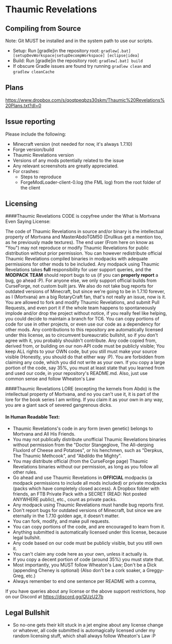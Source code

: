 Thaumic Revelations
========

## Compiling from Source
Note: Git MUST be installed and in the system path to use our scripts.
* Setup: Run [gradle]in the repository root: `gradlew[.bat] [setupDevWorkspace|setupDecompWorkspace] [eclipse|idea]`
* Build: Run [gradle]in the repository root: `gradlew[.bat] build`
* If obscure Gradle issues are found try running `gradlew clean` and `gradlew cleanCache`

## Plans

https://www.dropbox.com/s/qoqtpeqbzs30skm/Thaumic%20Revelations%20Plans.txt?dl=0

## Issue reporting
Please include the following:

* Minecraft version (not needed for now, it's always 1.7.10)
* Forge version/build
* Thaumic Revelations version
* Versions of any mods potentially related to the issue 
* Any relevant screenshots are greatly appreciated.
* For crashes:
	* Steps to reproduce
	* ForgeModLoader-client-0.log (the FML log) from the root folder of the client

## Licensing
####Thaumic Revelations CODE is copyfree under the What is Mortvana Even Saying License:

The code of Thaumic Revelations in source and/or binary is the intellectual property of Mortvana and MasterAbdoTGM50 (Drullkus get a mention too, as he previously made textures). The end user (From here on know as "You") may not reproduce or modify Thaumic Revelations for public distribution without prior permission. You can however redistribute official Thaumic Revelations compiled binaries in modpacks with adequate permissions for other mods to be included. Any modpack using Thaumic Revelations takes **full** responsibility for user support queries, and the **MODPACK TEAM** should report bugs to us (if you can **properly report** a bug, go ahead :P). For anyone else, we only support official builds from CurseForge, not custom built jars. We also do not take bug reports for outdated versions of Minecraft, but since we're going to be in 1.7.10 forever, as I (Mortvana) am a big RotaryCraft fan, that's not really an issue, now is it. You are allowed to fork and modify Thaumic Revelations, and submit Pull Requests, and even port it if the whole team happens to spontaneously implode and/or drop the project without notice, if you really feel like helping, you could decide to maintain a branch for TC6. You can copy portions of code for use in other projects, or even use our code as a dependency for other mods. Any contributions to this repository are automatically licensed under this license, as to circumvent bureaucratic bullshit, so if you don't agree with it, you probably shouldn't contribute. Any code copied from, derived from, or building on our non-API code must be publicly visible; You keep ALL rights to your OWN code, but you still must make your source visible (Honestly, you should do that either way :P). You are forbidden from claiming any code, which you did not write as your own. If you copy a large portion of the code, say 35%, you must at least state that you learned from and used our code, in your repository's README.md. Also, just use common sense and follow Wheaton's Law

####Thaumic Revelations LORE (excepting the kernels from Abdo) is the intellectual property of Mortvana, and no you can't use it, it is part of the lore for the book series I am writing. If you claim it as your own in any way, you are a giant sack of severed gangrenous dicks.

#### In Human Readable Text:

- Thaumic Revelations's code in any form (even genetic) belongs to Mortvana and All His Friends.
- You may not publically distribute unofficial Thaumic Revelations binaries without permission from the "Doctor Stangeglove, The All-derping Fluxlord of Cheese and Potatoes", or his henchmen, such as "Derpkus, The Thaumic Methcook", and "Abdildo the Mighty".
- You may distribute official (from the CurseForge page) Thaumic Revelations binaries without our permission, as long as you follow all other rules.
- Go ahead and use Thaumic Revelations in **OFFICIAL** modpacks (a modpack permissions to include all mods included) or private modpacks (packs which have completely closed access). A Dropbox folder with friends, an FTB Private Pack with a SECRET (READ: Not posted ANYWHERE public), etc., count as private packs.
- Any modpack using Thaumic Revelations must handle bug reports first.
- Don't report bugs for outdated versions of Minecraft, but since we are eternally in the 1.7.10 golden age, it doesn't matter.
- You can fork, modify, and make pull requests.
- You can copy portions of the code, and are encouraged to learn from it.
- Anything submitted is automatically licensed under this license, because legal bullshit.
- Any code based on our code must be publicly visible, but you still own it.
- You can't claim any code here as your own, unless it actually is.
- If you copy a decent portion of code (around 35%) you must state that.
- Most importantly, you MUST follow Wheaton's Law; Don't be a Dick (appending Cheney is optional) (Also don't be a cork soaker, a Greggy-Greg, etc.)
- Always remember to end one sentence per README with a comma,

If you have queries about any license or the above support restrictions, hop on our Discord at https://discord.gg/QUzU27b

## Legal Bullshit

- So no-one gets their kilt stuck in a jet engine about any license change or whatever, all code submitted is automagically licensed under my random licensing stuff, which shall always follow Wheaton's Law :P